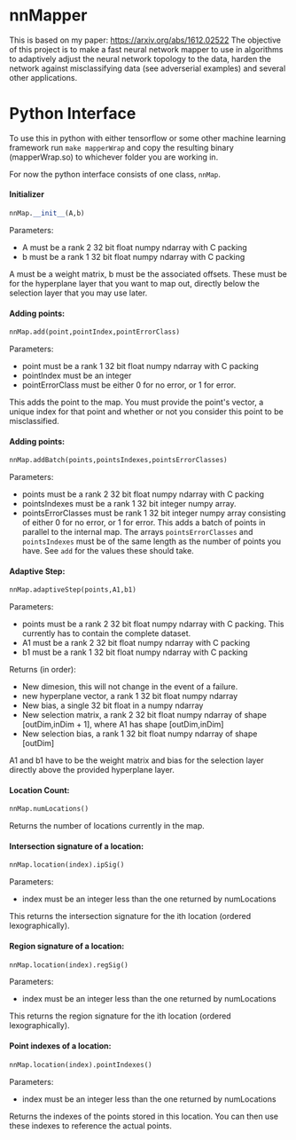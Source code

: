 # nnMapper

This is based on my paper: https://arxiv.org/abs/1612.02522
The objective of this project is to make a fast neural network mapper to use in algorithms to adaptively adjust the neural network topology to the data, harden the network against misclassifying data (see adverserial examples) and several other applications. 

# Python Interface

To use this in python with either tensorflow or some other machine learning framework run `make mapperWrap` and copy the resulting binary (mapperWrap.so) to whichever folder you are working in. 

For now the python interface consists of one class, `nnMap`. 

#### Initializer 
```python
nnMap.__init__(A,b)
```
Parameters:
* A must be a rank 2 32 bit float numpy ndarray with C packing
* b must be a rank 1 32 bit float numpy ndarray with C packing

A must be a weight matrix, b must be the associated offsets. These must be for the hyperplane layer that you want to map out, directly below the selection layer that you may use later.

#### Adding points:
```python
nnMap.add(point,pointIndex,pointErrorClass)
```
Parameters:
* point must be a rank 1 32 bit float numpy ndarray with C packing
* pointIndex must be an integer
* pointErrorClass must be either 0 for no error, or 1 for error.

This adds the point to the map. You must provide the point's vector, a unique index for that point and whether or not you consider this point to be misclassified.

#### Adding points:
```python
nnMap.addBatch(points,pointsIndexes,pointsErrorClasses)
```
Parameters:
* points must be a rank 2 32 bit float numpy ndarray with C packing
* pointsIndexes must be a rank 1 32 bit integer numpy array. 
* pointsErrorClasses must be rank 1 32 bit integer numpy array consisting of either 0 for no error, or 1 for error.
This adds a batch of points in parallel to the internal map. The arrays `pointsErrorClasses` and `pointsIndexes` must be of the same length as the number of points you have. See `add` for the values these should take.

#### Adaptive Step:
```python
nnMap.adaptiveStep(points,A1,b1)
```
Parameters:
* points must be a rank 2 32 bit float numpy ndarray with C packing. This currently has to contain the complete dataset. 
* A1 must be a rank 2 32 bit float numpy ndarray with C packing
* b1 must be a rank 1 32 bit float numpy ndarray with C packing

Returns (in order):
* New dimesion, this will not change in the event of a failure. 
* new hyperplane vector, a rank 1 32 bit float numpy ndarray 
* New bias, a single 32 bit float in a numpy ndarray
* New selection matrix, a rank 2 32 bit float numpy ndarray of shape [outDim,inDim + 1], where A1 has shape [outDim,inDim]
* New selection bias, a rank 1 32 bit float numpy ndarray of shape [outDim]

A1 and b1 have to be the weight matrix and bias for the selection layer directly above the provided hyperplane layer. 

#### Location Count:
```python
nnMap.numLocations()
```
Returns the number of locations currently in the map.


#### Intersection signature of a location:
```python
nnMap.location(index).ipSig()
```
Parameters:
* index must be an integer less than the one returned by numLocations

This returns the intersection signature for the ith location (ordered lexographically).

#### Region signature of a location:
```python
nnMap.location(index).regSig()
```
Parameters:
* index must be an integer less than the one returned by numLocations

This returns the region signature for the ith location (ordered lexographically).

#### Point indexes of a location:
```python
nnMap.location(index).pointIndexes()
```
Parameters:
* index must be an integer less than the one returned by numLocations

Returns the indexes of the points stored in this location. You can then use these indexes to reference the actual points.



